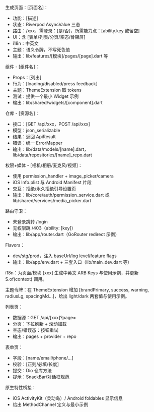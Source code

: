 生成页面：[页面名]：
- 功能：[描述]
- 状态：Riverpod AsyncValue 三态
- 路由：/xxx，需登录：[是/否]，所需能力点：[ability.key 或留空]
- UI：含 [表单/列表/分页/空态/骨架屏]
- i18n：中英文
- 主题：语义令牌，不写死色值
- 输出：lib/features/[模块]/pages/[page].dart 等


组件 - [组件名]：
- Props：[列出]
- 行为：[loading/disabled/press feedback]
- 主题：ThemeExtension 取 tokens
- 测试：提供一个最小 Widget 示例
- 输出：lib/shared/widgets/[component].dart


仓库 - [资源名]：
- 接口：[GET /api/xxx，POST /api/xxx]
- 模型：json_serializable
- 结果：返回 ApiResult<T>
- 错误：统一 ErrorMapper
- 输出：lib/data/models/[name].dart，lib/data/repositories/[name]_repo.dart


权限+媒体 - [相机/相册/麦克风/视频]：
- 使用 permission_handler + image_picker/camera
- iOS Info.plist 与 Android Manifest 片段
- 交互：拒绝/永久拒绝引导设置页
- 输出：lib/core/auth/permission_service.dart 或 lib/shared/services/media_picker.dart


路由守卫：
- 未登录跳转 /login
- 无权限跳 /403（ability: [key]）
- 输出：lib/app/router.dart（GoRouter redirect 示例）

Flavors：
- dev/stg/prod，注入 baseUrl/log level/feature flags
- 输出：lib/app/env.dart + 三套入口（lib/main_dev.dart 等）


i18n：为页面/模块 [xxx] 生成中英文 ARB Keys 与使用示例，并更新 S.of(context) 调用。


主题令牌：在 ThemeExtension 增加 [brandPrimary, success, warning, radiusLg, spacingMd...]，给出 light/dark 两套值与使用示例。


列表页：
- 数据源：GET /api/[xxx]?page=
- 分页：下拉刷新 + 滚动加载
- 空态/错误态：按钮重试
- 输出：pages + provider + repo


表单页：
- 字段：[name/email/phone/...]
- 校验：[正则/必填/长度]
- 提交：Dio 仓库方法
- 提示：SnackBar/对话框规范


原生特性桥接：
- iOS ActivityKit（灵动岛）/ Android foldables 显示信息
- 给出 MethodChannel 定义与最小示例
